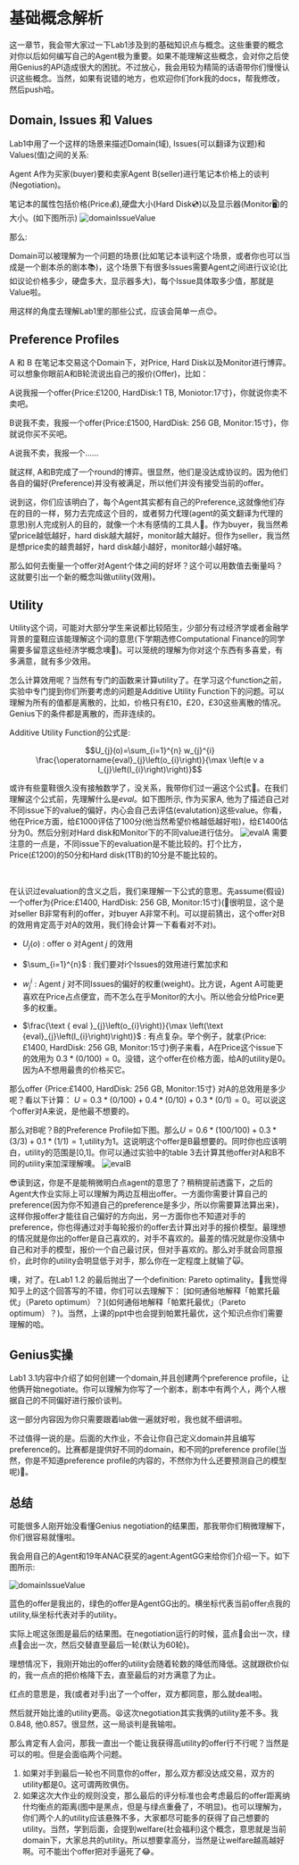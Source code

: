 # 基础概念解析
这一章节，我会带大家过一下Lab1涉及到的基础知识点与概念。这些重要的概念对你以后如何编写自己的Agent极为重要。如果不能理解这些概念，会对你之后使用Genius的API造成很大的困扰。不过放心，我会用较为精简的话语带你们慢慢认识这些概念。当然，如果有说错的地方，也欢迎你们fork我的docs，帮我修改，然后push哈。

## Domain, Issues 和 Values
Lab1中用了一个这样的场景来描述Domain(域), Issues(可以翻译为议题)和Values(值)之间的关系:

Agent A作为买家(buyer)要和卖家Agent B(seller)进行笔记本价格上的谈判(Negotiation)。

笔记本的属性包括价格(Price💰),硬盘大小(Hard Disk💿)以及显示器(Monitor🖥)的大小。(如下图所示)
![domainIssueValue](img/basic/domainIssueValue.jpg)

那么:

Domain可以被理解为一个问题的场景(比如笔记本谈判这个场景，或者你也可以当成是一个剧本杀的剧本📚)，这个场景下有很多Issues需要Agent之间进行议论(比如议论价格多少，硬盘多大，显示器多大)，每个Issue具体取多少值，那就是Value啦。

用这样的角度去理解Lab1里的那些公式，应该会简单一点😊。

## Preference Profiles
A 和 B 在笔记本交易这个Domain下，对Price, Hard Disk以及Monitor进行博弈。可以想象你眼前A和B轮流说出自己的报价(Offer)，比如：

A说我报一个offer{Price:£1200, HardDisk:1 TB, Moniotor:17寸}，你就说你卖不卖吧。

B说我不卖，我报一个offer{Price:£1500, HardDisk: 256 GB, Monitor:15寸}，你就说你买不买吧。

A说我不卖，我报一个......

就这样, A和B完成了一个round的博弈。很显然，他们是没达成协议的。因为他们各自的偏好(Preference)并没有被满足，所以他们并没有接受当前的offer。

说到这，你们应该明白了，每个Agent其实都有自己的Preference,这就像他们存在的目的一样，努力去完成这个目的，或者努力代理(agent的英文翻译为代理的意思)别人完成别人的目的，就像一个木有感情的工具人🤖。作为buyer，我当然希望price越低越好，hard disk越大越好，monitor越大越好。但作为seller，我当然是想price卖的越贵越好，hard disk越小越好，monitor越小越好咯。

那么如何去衡量一个offer对Agent个体之间的好坏？这个可以用数值去衡量吗？这就要引出一个新的概念叫做utility(效用)。

## Utility
Utility这个词，可能对大部分学生来说都比较陌生，少部分有过经济学或者金融学背景的童鞋应该能理解这个词的意思(下学期选修Computational Finance的同学需要多留意这些经济学概念噢🏦)。可以笼统的理解为你对这个东西有多喜爱，有多满意，就有多少效用。

怎么计算效用呢？当然有专门的函数来计算utility了。在学习这个function之前，实验中专门提到你们所要考虑的问题是Additive Utility Function下的问题。可以理解为所有的值都是离散的，比如，价格只有£10，£20，£30这些离散的情况。Genius下的条件都是离散的，而非连续的。

Additive Utility Function的公式是:

$$U_{j}(o)=\sum_{i=1}^{n} w_{j}^{i} \frac{\operatorname{eval}_{j}\left(o_{i}\right)}{\max \left(e v a l_{j}\left(I_{i}\right)\right)}$$

或许有些童鞋很久没有接触数学了，没关系，我带你们过一遍这个公式🐷。在我们理解这个公式前，先理解什么是$eval$。如下图所示, 作为买家A, 他为了描述自己对不同issue下的value的偏好，内心会自己去评估(evalutation)这些value。你看，他在Price方面，给£1000评估了100分(他当然希望价格越低越好啦)，给£1400估分为0。然后分别对Hard disk和Monitor下的不同value进行估分。
![evalA](img/basic/evalA.jpg)
需要注意的一点是，不同issue下的evaluation是不能比较的。打个比方，Price(£1200)的50分和Hard disk(1TB)的10分是不能比较的。

<br>

在认识过evaluation的含义之后，我们来理解一下公式的意思。先assume(假设)一个offer为{Price:£1400, HardDisk: 256 GB, Monitor:15寸}(🐶很明显，这个是对seller B非常有利的offer，对buyer A非常不利。可以提前猜出，这个offer对B的效用肯定高于对A的效用，我们待会计算一下看看对不对)。

* $U_{j}(o)$ : offer o 对Agent $j$ 的效用 

* $\sum_{i=1}^{n}$ : 我们要对i个Issues的效用进行累加求和

* $w_{j}^{i}$ : Agent $j$ 对不同Issues的偏好的权重(weight)。比方说，Agent A可能更喜欢在Price占点便宜，而不怎么在乎Monitor的大小。所以他会分给Price更多的权重。

* $\frac{\text { eval }_{j}\left(o_{i}\right)}{\max \left(\text {eval}_{j}\left(I_{i}\right)\right)}$ : 有点复杂。举个例子，就拿{Price:£1400, HardDisk: 256 GB, Monitor:15寸}例子来看，A在Price这个issue下的效用为 $0.3*(0/100)=0$。没错，这个offer在价格方面，给A的utility是0。因为A不想用最贵的价格买它。

那么offer {Price:£1400, HardDisk: 256 GB, Monitor:15寸} 对A的总效用是多少呢？看以下计算：
$U=0.3*(0/100)+0.4*(0/10)+0.3*(0/1)=0$。可以说这个offer对A来说，是他最不想要的。

那么对B呢？B的Preference Profile如下图。那么$U=0.6*(100/100)+0.3*(3/3)+0.1*(1/1)=1$,utility为1。这说明这个offer是B最想要的。同时你也应该明白，utility的范围是[0,1]。你可以通过实验中的table 3去计算其他offer对A和B不同的utility来加深理解噢。
![evalB](img/basic/evalB.jpg)

😎读到这，你是不是能稍微明白点agent的意思了？稍稍提前透露下，之后的Agent大作业实际上可以理解为两边互相出offer。一方面你需要计算自己的preference(因为你不知道自己的preference是多少，所以你需要算法算出来)，这样你报offer才能往自己偏好的方向出，另一方面你也不知道对手的preference，你也得通过对手每轮报价的offer去计算出对手的报价模型。最理想的情况就是你出的offer是自己喜欢的，对手不喜欢的。最差的情况就是你没猜中自己和对手的模型，报价一个自己最讨厌，但对手喜欢的。那么对手就会同意报价，此时你的utility会明显低于对手，那么你在一定程度上就输了🙀。

噢，对了。在Lab1 1.2 的最后抛出了一个definition: Pareto optimality。🤗我觉得知乎上的这个回答写的不错，你们可以去理解下： [如何通俗地解释「帕累托最优」（Pareto optimum）？](如何通俗地解释「帕累托最优」（Pareto optimum）？)。当然，上课的ppt中也会提到帕累托最优，这个知识点你们需要理解的哈。

## Genius实操
Lab1 3.1内容中介绍了如何创建一个domain,并且创建两个preference profile，让他俩开始negotiate。你可以理解为你写了一个剧本，剧本中有两个人，两个人根据自己的不同偏好进行报价谈判。

这一部分内容因为你只需要跟着lab做一遍就好啦，我也就不细讲啦。

不过值得一说的是。后面的大作业，不会让你自己定义domain并且编写preference的。比赛都是提供好不同的domain，和不同的preference profile(当然，你是不知道preference profile的内容的，不然你为什么还要预测自己的模型呢)🧐。

## 总结
可能很多人刚开始没看懂Genius negotiation的结果图，那我带你们稍微理解下，你们很容易就懂啦。

我会用自己的Agent和19年ANAC获奖的agent:AgentGG来给你们介绍一下。如下图所示:

![domainIssueValue](img/basic/agentgg.jpg)

蓝色的offer是我出的，绿色的offer是AgentGG出的。横坐标代表当前offer点我的utility,纵坐标代表对手的utility。

实际上呢这张图是最后的结果图。在negotiation运行的时候，蓝点🥶会出一次，绿点🤢会出一次，然后交替直至最后一轮(默认为60轮)。

理想情况下，我刚开始出的offer的utility会随着轮数的降低而降低。这就跟砍价似的，我一点点的把价格降下去，直至最后的对方满意了为止。

红点的意思是，我(或者对手)出了一个offer，双方都同意，那么就deal啦。

然后就开始比谁的utility更高。😫这次negotiation其实我俩的utility差不多。我0.848, 他0.857。很显然，这一局谈判是我输啦。

那么肯定有人会问，那我一直出一个能让我获得高utility的offer行不行呢？当然是可以的啦。但是会面临两个问题。

1. 如果对手到最后一轮也不同意你的offer，那么双方都没达成交易，双方的utility都是0。这可谓两败俱伤。
2. 如果这次大作业的规则没变，那么最后的评分标准也会考虑最后的offer距离纳什均衡点的距离(图中是黑点，但是与绿点重叠了，不明显)。也可以理解为，你们两个人的utility应该悬殊不多，大家都尽可能多的获得了自己想要的utility。当然，学到后面，会提到welfare(社会福利)这个概念，意思就是当前domain下，大家总共的utility。所以想要拿高分，当然是让welfare越高越好啊。可不能出个offer把对手逼死了😂。







